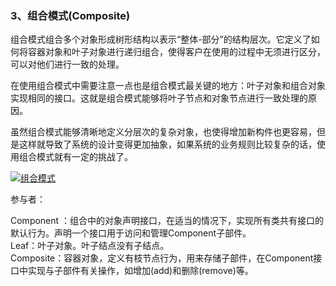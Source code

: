 ### 3、组合模式\(Composite\)

组合模式组合多个对象形成树形结构以表示“整体-部分”的结构层次。它定义了如何将容器对象和叶子对象进行递归组合，使得客户在使用的过程中无须进行区分，可以对他们进行一致的处理。

在使用组合模式中需要注意一点也是组合模式最关键的地方：叶子对象和组合对象实现相同的接口。这就是组合模式能够将叶子节点和对象节点进行一致处理的原因。

虽然组合模式能够清晰地定义分层次的复杂对象，也使得增加新构件也更容易，但是这样就导致了系统的设计变得更加抽象，如果系统的业务规则比较复杂的话，使用组合模式就有一定的挑战了。

[![](http://images.cnitblog.com/blog/381060/201310/08191402-304eb9222e934734a9bf8ce2a85fbe0c.jpg "组合模式")](http://images.cnitblog.com/blog/381060/201310/08191402-ad0213120a1845b9b8564af6e00c1c1b.jpg)

参与者：

Component ：组合中的对象声明接口，在适当的情况下，实现所有类共有接口的默认行为。声明一个接口用于访问和管理Component子部件。  
Leaf：叶子对象。叶子结点没有子结点。  
Composite：容器对象，定义有枝节点行为，用来存储子部件，在Component接口中实现与子部件有关操作，如增加\(add\)和删除\(remove\)等。

### 



